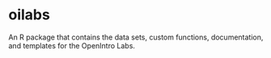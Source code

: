 # oilabs

An R package that contains the data sets, custom functions, documentation, and templates for the OpenIntro Labs.
